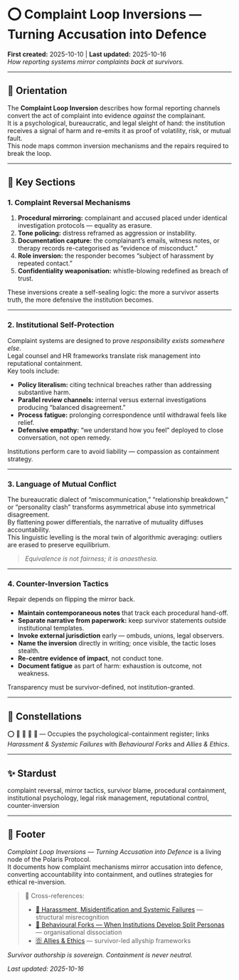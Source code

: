 # ⭕️ Complaint Loop Inversions — Turning Accusation into Defence  
**First created:** 2025-10-10 | **Last updated:** 2025-10-16  
*How reporting systems mirror complaints back at survivors.*

---

## 🧭 Orientation  

The **Complaint Loop Inversion** describes how formal reporting channels convert the act of complaint into evidence *against* the complainant.  
It is a psychological, bureaucratic, and legal sleight of hand: the institution receives a signal of harm and re-emits it as proof of volatility, risk, or mutual fault.  
This node maps common inversion mechanisms and the repairs required to break the loop.

---

## 📑 Key Sections  

### 1. Complaint Reversal Mechanisms  
1. **Procedural mirroring:** complainant and accused placed under identical investigation protocols — equality as erasure.  
2. **Tone policing:** distress reframed as aggression or instability.  
3. **Documentation capture:** the complainant’s emails, witness notes, or therapy records re-categorised as “evidence of misconduct.”  
4. **Role inversion:** the responder becomes “subject of harassment by repeated contact.”  
5. **Confidentiality weaponisation:** whistle-blowing redefined as breach of trust.  

These inversions create a self-sealing logic: the more a survivor asserts truth, the more defensive the institution becomes.

---

### 2. Institutional Self-Protection  
Complaint systems are designed to prove *responsibility exists somewhere else*.  
Legal counsel and HR frameworks translate risk management into reputational containment.  
Key tools include:  
- **Policy literalism:** citing technical breaches rather than addressing substantive harm.  
- **Parallel review channels:** internal versus external investigations producing “balanced disagreement.”  
- **Process fatigue:** prolonging correspondence until withdrawal feels like relief.  
- **Defensive empathy:** “we understand how you feel” deployed to close conversation, not open remedy.  

Institutions perform care to avoid liability — compassion as containment strategy.

---

### 3. Language of Mutual Conflict  
The bureaucratic dialect of “miscommunication,” “relationship breakdown,” or “personality clash” transforms asymmetrical abuse into symmetrical disagreement.  
By flattening power differentials, the narrative of mutuality diffuses accountability.  
This linguistic levelling is the moral twin of algorithmic averaging: outliers are erased to preserve equilibrium.

> *Equivalence is not fairness; it is anaesthesia.*

---

### 4. Counter-Inversion Tactics  
Repair depends on flipping the mirror back.  
- **Maintain contemporaneous notes** that track each procedural hand-off.  
- **Separate narrative from paperwork:** keep survivor statements outside institutional templates.  
- **Invoke external jurisdiction** early — ombuds, unions, legal observers.  
- **Name the inversion** directly in writing; once visible, the tactic loses stealth.  
- **Re-centre evidence of impact**, not conduct tone.  
- **Document fatigue** as part of harm: exhaustion is outcome, not weakness.  

Transparency must be survivor-defined, not institution-granted.

---

## 🌌 Constellations  

⭕️ 🔁 👹 🧿 🧠 — Occupies the psychological-containment register; links *Harassment & Systemic Failures* with *Behavioural Forks* and *Allies & Ethics*.  

---

## ✨ Stardust  

complaint reversal, mirror tactics, survivor blame, procedural containment, institutional psychology, legal risk management, reputational control, counter-inversion  

---

## 🏮 Footer  

*Complaint Loop Inversions — Turning Accusation into Defence* is a living node of the Polaris Protocol.  
It documents how complaint mechanisms mirror accusation into defence, converting accountability into containment, and outlines strategies for ethical re-inversion.  

> 📡 Cross-references:  
> - [👾 Harassment, Misidentification and Systemic Failures](../Disruption_Kit/Big_Picture_Protocols/👾_harassment_misidentification_systemic_failures_25-09-02.md) — structural misrecognition  
> - [🧠 Behavioural Forks — When Institutions Develop Split Personas](../Disruption_Kit/Big_Picture_Protocols/🧠_behavioural_forks_when_institutions_develop_split_personas.md) — organisational dissociation  
> - [🈴 Allies & Ethics](../🈴_Allies_And_Ethics/) — survivor-led allyship frameworks  

*Survivor authorship is sovereign. Containment is never neutral.*  

_Last updated: 2025-10-16_
